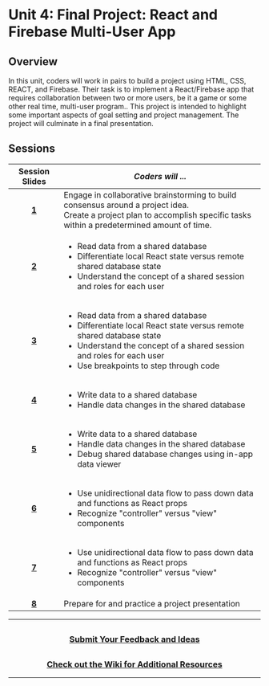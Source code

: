 # Unit 4: Final Project: React and Firebase Multi-User App

## Overview
In this unit, coders will work in pairs to build a project using HTML, CSS, REACT, and Firebase. Their task is to implement a React/Firebase app that requires collaboration between two or more users, be it a game or some other real time, multi-user program.. This project is intended to highlight some important aspects of goal setting and project management. The project will culminate in a final presentation.

## Sessions 
|Session Slides|*Coders will ...*|
|:-------:|-------|
|**[1](https://docs.google.com/presentation/d/1rIDYuIDoTo9ue871soTVqeXcAN2Wxv37hpj5HCJtI3U/edit?usp=sharing)**| Engage in collaborative brainstorming to build consensus around a project idea. </br>Create a project plan to accomplish specific tasks within a predetermined amount of time.|
|**[2](https://docs.google.com/presentation/d/1rIDYuIDoTo9ue871soTVqeXcAN2Wxv37hpj5HCJtI3U/edit?usp=sharing)**|<ul><li>Read data from a shared database</li><li>Differentiate local React state versus remote shared database state</li><li>Understand the concept of a shared session and roles for each user</li>|
  |**[3](https://docs.google.com/presentation/d/1M7THrA-F-nwb1dNToahr7uBd9UCBxmhAvf1IPUUUaTQ/edit?usp=sharing)**|<ul><li>Read data from a shared database</li><li>Differentiate local React state versus remote shared database state</li><li>Understand the concept of a shared session and roles for each user</li><li>Use breakpoints to step through code</li></ul> |
  |**[4]()**|<ul><li>Write data to a shared database</li><li>Handle data changes in the shared database</li></ul> |
  |**[5]()**|<ul><li>Write data to a shared database</li><li>Handle data changes in the shared database</li><li>Debug shared database changes using in-app data viewer</li></ul> |
  |**[6]()**|<ul><li>Use unidirectional data flow to pass down data and functions as React props</li><li>Recognize "controller" versus "view" components</li> |
|**[7]()**|<ul><li>Use unidirectional data flow to pass down data and functions as React props</li><li>Recognize "controller" versus "view" components</li>  |
|**[8]()**|Prepare for and practice a project presentation|

----

## <h3 align="center"><a href="https://forms.gle/vyAD1HFwXHZMRXrr9">Submit Your Feedback and Ideas</a></h3>

## <h3 align="center"><a href="https://github.com/itscodenation/curriculum-20-21/wiki">Check out the Wiki for Additional Resources</a></h3>

----
